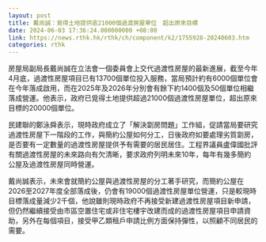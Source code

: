 ```yaml
---
layout: post
title: 戴尚誠：覓得土地提供逾21000個過渡房屋單位　超出原來目標
date: 2024-06-03 17:36:24.000000000 +08:00
link: https://news.rthk.hk/rthk/ch/component/k2/1755928-20240603.htm
categories: rthk
---
```


房屋局副局長戴尚誠在立法會一個委員會上交代過渡性房屋的最新進展，截至今年4月底，過渡性房屋項目已有13700個單位投入服務，當局預計約有6000個單位會在今年落成啟用，而在2025年及2026年分別會有餘下約1400個及50個單位相繼落成營運。他表示，政府已覓得土地提供超過21000個過渡性房屋單位，超出原來目標的20000個單位。

民建聯的鄭泳舜表示，現時政府成立了「解決劏房問題」工作組，促請當局要研究過渡性房屋下一階段的工作，與簡約公屋如何分工，日後政府如要處理劣質劏房，是否要有一定數量的過渡性房屋提供予有需要的居民居住。工程界議員盧偉國批評有關過渡性房屋的未來路向有欠清晰，要求政府列明未來10年，每年有幾多簡約公屋及過渡性房屋同時營運。

戴尚誠表示，未來會就簡約公屋與過渡性房屋的分工著手研究，而簡約公屋在2026至2027年度全部落成後，仍會有19000個過渡性房屋單位營運，只是較現時目標落成量減少2千個，他說雖則現時政府不再接受新建過渡性房屋項目新申請，但仍然繼續接受由市區空置住宅或非住宅樓宇改建而成的過渡性房屋項目申請資助，另外在每個項目，接受甲乙類租戶申請比例方面保持彈性，以照顧不同居民的需要。

